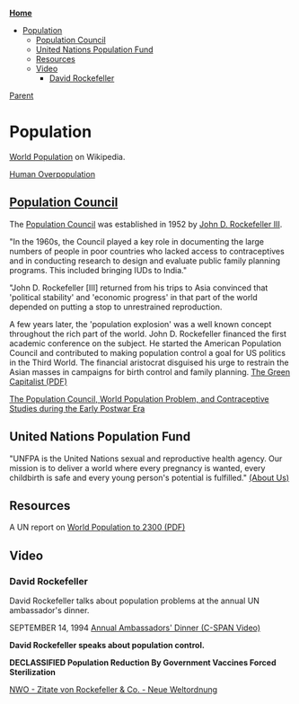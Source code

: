 <!-- START doctoc generated TOC please keep comment here to allow auto update -->
<!-- DON'T EDIT THIS SECTION, INSTEAD RE-RUN doctoc TO UPDATE -->
**[Home](#pages/blog/cv19/index)**

- [Population](#population)
  - [Population Council](#population-council)
  - [United Nations Population Fund](#united-nations-population-fund)
  - [Resources](#resources)
  - [Video](#video)
    - [David Rockefeller](#david-rockefeller)

<!-- END doctoc generated TOC please keep comment here to allow auto update -->

[Parent](#pages/blog/cv19/older-topics)

# Population

[World Population](https://en.wikipedia.org/wiki/World_population) on Wikipedia.


[Human Overpopulation](https://en.wikipedia.org/wiki/Human_overpopulation)


## [Population Council](https://en.wikipedia.org/wiki/Population_Council)

The [Population Council](https://en.wikipedia.org/wiki/Population_Council) was 
established in 1952 by [John D. Rockefeller III](https://en.wikipedia.org/wiki/John_D._Rockefeller_III).

"In the 1960s, the Council played a key role in documenting the large numbers 
of people in poor countries who lacked access to contraceptives and in 
conducting research to design and evaluate public family planning programs. 
This included bringing IUDs to India."

"John D. Rockefeller [III] returned from his trips to Asia convinced that 
'political stability' and 'economic progress' in that part of the world 
depended on putting a stop to unrestrained reproduction.

A few years later, the 'population explosion' was a well known concept 
throughout the rich part of the world.  John D. Rockefeller financed the first 
academic conference on the subject. He started the American Population Council 
and contributed to making population control a goal for US politics in the 
Third World. The financial aristocrat disguised his urge to restrain the Asian 
masses in campaigns for birth control and family planning.
[The Green Capitalist (PDF)](http://mikaelnyberg.nu/wp-content/uploads/2015/02/The-Green-Capitalists.pdf)

[The Population Council, World Population Problem, and Contraceptive Studies during the Early Postwar Era](https://web.archive.org/web/20190828160018/https://rockarch.org/publications/resrep/huang2.pdf)


## United Nations Population Fund

"UNFPA is the United Nations sexual and reproductive health agency. Our mission is to deliver a world where every pregnancy is wanted, every childbirth is safe and every young person's potential is fulfilled." [(About Us)](https://www.unfpa.org/about-us)

## Resources


A UN report on [World Population to 2300 (PDF)](https://www.un.org/development/desa/pd/sites/www.un.org.development.desa.pd/files/files/documents/2020/Jan/un_2002_world_population_to_2300.pdf)


## Video

### David Rockefeller

David Rockefeller talks about population problems at the annual UN ambassador's
dinner.

SEPTEMBER 14, 1994
[Annual Ambassadors' Dinner (C-SPAN Video)](https://www.c-span.org/video/?60201-1/annual-ambassadors-dinner)

**David Rockefeller speaks about population control.**

<div class="video-view" data-id="ClqUcScwnn8"></div>

**DECLASSIFIED Population Reduction By Government Vaccines Forced Sterilization**

<div class="video-view" data-id="NNm51i2ShQE"></div>

[NWO - Zitate von Rockefeller & Co. - Neue Weltordnung](https://archive.org/details/nwozitatevonrockefellerco.neueweltordnung)

